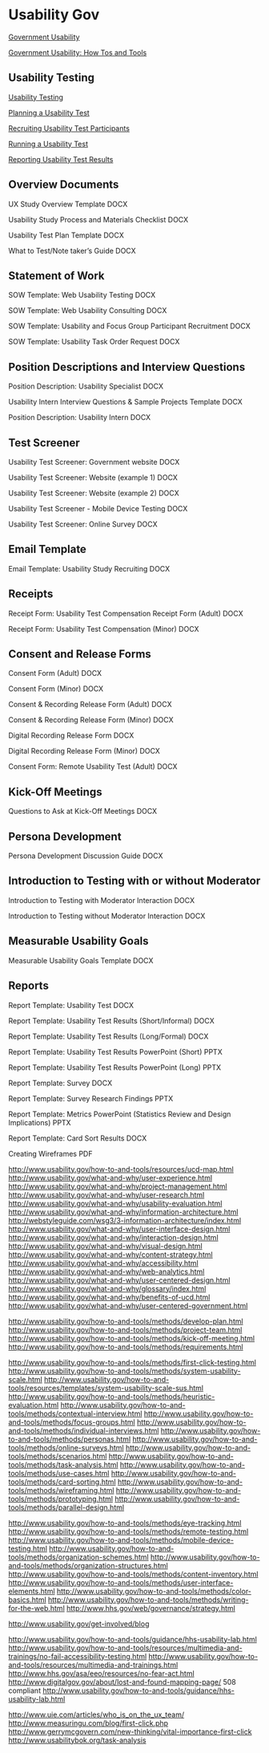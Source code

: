 # Usability Gov

[Government Usability](http://www.usability.gov)

[Government Usability: How Tos and Tools](http://www.usability.gov/how-to-and-tools/methods/index.html)

## Usability Testing

[Usability Testing](http://www.usability.gov/how-to-and-tools/methods/usability-testing.html)

[Planning a Usability Test](http://www.usability.gov/how-to-and-tools/methods/planning-usability-testing.html)

[Recruiting Usability Test Participants](http://www.usability.gov/how-to-and-tools/methods/recruiting-usability-test-participants.html)

[Running a Usability Test](http://www.usability.gov/how-to-and-tools/methods/running-usability-tests.html)

[Reporting Usability Test Results](http://www.usability.gov/how-to-and-tools/methods/reporting-usability-test-results.html)

## Overview Documents

UX Study Overview Template DOCX

Usability Study Process and Materials Checklist DOCX

Usability Test Plan Template DOCX

What to Test/Note taker’s Guide DOCX

## Statement of Work

SOW Template: Web Usability Testing DOCX

SOW Template: Web Usability Consulting DOCX

SOW Template: Usability and Focus Group Participant Recruitment DOCX

SOW Template: Usability Task Order Request DOCX

## Position Descriptions and Interview Questions

Position Description: Usability Specialist DOCX

Usability Intern Interview Questions & Sample Projects Template DOCX

Position Description: Usability Intern DOCX

## Test Screener

Usability Test Screener: Government website DOCX

Usability Test Screener: Website (example 1) DOCX

Usability Test Screener: Website (example 2) DOCX

Usability Test Screener - Mobile Device Testing DOCX

Usability Test Screener: Online Survey DOCX

## Email Template

Email Template: Usability Study Recruiting DOCX

## Receipts
Receipt Form: Usability Test Compensation Receipt Form (Adult) DOCX

Receipt Form: Usability Test Compensation (Minor) DOCX

## Consent and Release Forms

Consent Form (Adult) DOCX

Consent Form (Minor) DOCX

Consent & Recording Release Form (Adult) DOCX

Consent & Recording Release Form (Minor) DOCX

Digital Recording Release Form DOCX

Digital Recording Release Form (Minor) DOCX

Consent Form: Remote Usability Test (Adult) DOCX

## Kick-Off Meetings

Questions to Ask at Kick-Off Meetings DOCX

## Persona Development 

Persona Development Discussion Guide DOCX

## Introduction to Testing with or without Moderator

Introduction to Testing with Moderator Interaction DOCX

Introduction to Testing without Moderator Interaction DOCX

## Measurable Usability Goals

Measurable Usability Goals Template DOCX

## Reports

Report Template: Usability Test DOCX

Report Template: Usability Test Results (Short/Informal) DOCX

Report Template: Usability Test Results (Long/Formal) DOCX

Report Template: Usability Test Results PowerPoint (Short) PPTX

Report Template: Usability Test Results PowerPoint (Long) PPTX

Report Template: Survey DOCX

Report Template: Survey Research Findings PPTX

Report Template: Metrics PowerPoint (Statistics Review and Design Implications) PPTX

Report Template: Card Sort Results DOCX

Creating Wireframes PDF







http://www.usability.gov/how-to-and-tools/resources/ucd-map.html
http://www.usability.gov/what-and-why/user-experience.html
http://www.usability.gov/what-and-why/project-management.html
http://www.usability.gov/what-and-why/user-research.html
http://www.usability.gov/what-and-why/usability-evaluation.html
http://www.usability.gov/what-and-why/information-architecture.html
http://webstyleguide.com/wsg3/3-information-architecture/index.html
http://www.usability.gov/what-and-why/user-interface-design.html
http://www.usability.gov/what-and-why/interaction-design.html
http://www.usability.gov/what-and-why/visual-design.html
http://www.usability.gov/what-and-why/content-strategy.html
http://www.usability.gov/what-and-why/accessibility.html
http://www.usability.gov/what-and-why/web-analytics.html
http://www.usability.gov/what-and-why/user-centered-design.html
http://www.usability.gov/what-and-why/glossary/index.html
http://www.usability.gov/what-and-why/benefits-of-ucd.html
http://www.usability.gov/what-and-why/user-centered-government.html

http://www.usability.gov/how-to-and-tools/methods/develop-plan.html
http://www.usability.gov/how-to-and-tools/methods/project-team.html
http://www.usability.gov/how-to-and-tools/methods/kick-off-meeting.html
http://www.usability.gov/how-to-and-tools/methods/requirements.html



http://www.usability.gov/how-to-and-tools/methods/first-click-testing.html
http://www.usability.gov/how-to-and-tools/methods/system-usability-scale.html
http://www.usability.gov/how-to-and-tools/resources/templates/system-usability-scale-sus.html
http://www.usability.gov/how-to-and-tools/methods/heuristic-evaluation.html
http://www.usability.gov/how-to-and-tools/methods/contextual-interview.html
http://www.usability.gov/how-to-and-tools/methods/focus-groups.html
http://www.usability.gov/how-to-and-tools/methods/individual-interviews.html
http://www.usability.gov/how-to-and-tools/methods/personas.html
http://www.usability.gov/how-to-and-tools/methods/online-surveys.html
http://www.usability.gov/how-to-and-tools/methods/scenarios.html
http://www.usability.gov/how-to-and-tools/methods/task-analysis.html
http://www.usability.gov/how-to-and-tools/methods/use-cases.html
http://www.usability.gov/how-to-and-tools/methods/card-sorting.html
http://www.usability.gov/how-to-and-tools/methods/wireframing.html
http://www.usability.gov/how-to-and-tools/methods/prototyping.html
http://www.usability.gov/how-to-and-tools/methods/parallel-design.html

http://www.usability.gov/how-to-and-tools/methods/eye-tracking.html
http://www.usability.gov/how-to-and-tools/methods/remote-testing.html
http://www.usability.gov/how-to-and-tools/methods/mobile-device-testing.html
http://www.usability.gov/how-to-and-tools/methods/organization-schemes.html
http://www.usability.gov/how-to-and-tools/methods/organization-structures.html
http://www.usability.gov/how-to-and-tools/methods/content-inventory.html
http://www.usability.gov/how-to-and-tools/methods/user-interface-elements.html
http://www.usability.gov/how-to-and-tools/methods/color-basics.html
http://www.usability.gov/how-to-and-tools/methods/writing-for-the-web.html
http://www.hhs.gov/web/governance/strategy.html

http://www.usability.gov/get-involved/blog

http://www.usability.gov/how-to-and-tools/guidance/hhs-usability-lab.html
http://www.usability.gov/how-to-and-tools/resources/multimedia-and-trainings/no-fail-accessibility-testing.html
http://www.usability.gov/how-to-and-tools/resources/multimedia-and-trainings.html
http://www.hhs.gov/asa/eeo/resources/no-fear-act.html
http://www.digitalgov.gov/about/lost-and-found-mapping-page/
508 compliant
http://www.usability.gov/how-to-and-tools/guidance/hhs-usability-lab.html

http://www.uie.com/articles/who_is_on_the_ux_team/
http://www.measuringu.com/blog/first-click.php
http://www.gerrymcgovern.com/new-thinking/vital-importance-first-click
http://www.usabilitybok.org/task-analysis